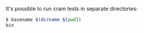 It's possible to run cram tests in separate directories:


```sh dir=test
$ basename $(dirname $(pwd))
bin
```
